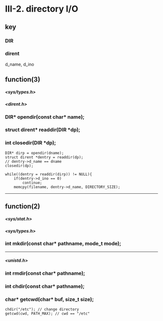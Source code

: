 # Ⅲ-2. directory I/O

## key

### DIR

### dirent

d_name, d_ino

## function(3)

##### <sys/types.h>

##### <dirent.h>

### DIR* opendir(const char* name); 

### struct dirent* readdir(DIR *dp); 

### int closedir(DIR *dp); 

``` 
DIR* dirp = opendir(dname);
struct dirent *dentry = readdir(dp);
// dentry->d_name == dname
closedir(dp);
```

``` 
while((dentry = readdir(dirp)) != NULL){
	if(dentry->d_ino == 0)
		continue;
	memcpy(filename, dentry->d_name, DIRECTORY_SIZE);
```

<hr/>

## function(2)

##### <sys/stat.h>

##### <sys/types.h>

### int mkdir(const char* pathname, mode_t mode); 

<hr/>

##### <unistd.h>

### int rmdir(const char* pathname); 

### int chdir(const char* pathname); 

### char* getcwd(char* buf, size_t size); 

``` 
chdir("/etc"); // change directory
getcwd(cwd, PATH_MAX); // cwd == "/etc"
```
